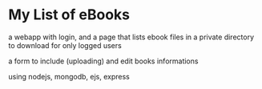 # My List of eBooks

a webapp with login, and a page that lists ebook files in a private directory to download for only logged users

a form to include (uploading) and edit books informations

using nodejs, mongodb, ejs, express